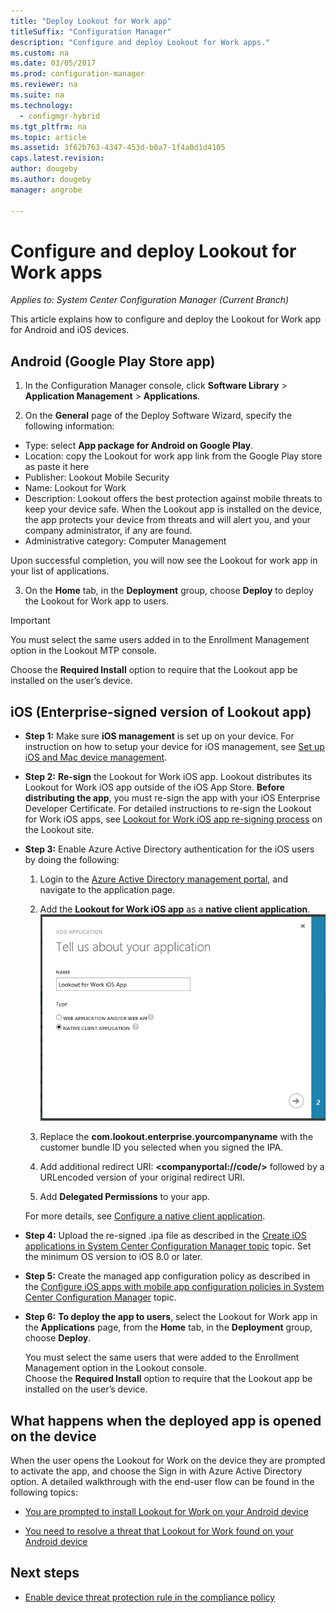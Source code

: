 ```yaml
---
title: "Deploy Lookout for Work app"
titleSuffix: "Configuration Manager"
description: "Configure and deploy Lookout for Work apps."
ms.custom: na
ms.date: 03/05/2017
ms.prod: configuration-manager
ms.reviewer: na
ms.suite: na
ms.technology:
  - configmgr-hybrid
ms.tgt_pltfrm: na
ms.topic: article
ms.assetid: 3f62b763-4347-453d-b0a7-1f4a0d1d4105
caps.latest.revision:
author: dougeby
ms.author: dougeby
manager: angrobe

---
```

# Configure and deploy Lookout for Work apps

*Applies to: System Center Configuration Manager (Current Branch)*

This article explains how to configure and deploy the Lookout for Work app for Android and iOS devices.

## Android (Google Play Store app)
1.  In the Configuration Manager console, click **Software Library** > **Application Management** > **Applications**.

2.  On the **General** page of the Deploy Software Wizard, specify the following information:
  * Type: select **App package for Android on Google Play**.
  * Location: copy the Lookout for work app link from the Google Play store as paste it here
  * Publisher: Lookout Mobile Security
  * Name: Lookout for Work
  * Description: Lookout offers the best protection against mobile threats to keep your device safe. When the Lookout app is installed on the device, the app protects your device from threats and will alert you, and your company administrator, if any are found.
  * Administrative category: Computer Management

  Upon successful completion, you will now see the Lookout for work app in your list of applications.

3.  On the **Home** tab, in the **Deployment** group, choose **Deploy** to deploy the Lookout for Work app to users.
>[!IMPORTANT]
>You must select the same users added in to the Enrollment Management option in the Lookout MTP console.

  Choose the **Required Install** option to require that the Lookout app be installed on the user’s device.

## iOS (Enterprise-signed version of Lookout app)

* **Step 1:** Make sure **iOS management** is set up on your device. For instruction on how to setup your device for iOS management, see [Set up iOS and Mac device management]().

* **Step 2:** **Re-sign** the Lookout for Work iOS app. Lookout distributes its Lookout for Work iOS app outside of the iOS App Store. **Before distributing the app**, you must re-sign the app with your iOS Enterprise Developer Certificate. For detailed instructions to re-sign the Lookout for Work iOS apps, see [Lookout for Work iOS app re-signing process](https://personal.support.lookout.com/hc/en-us/articles/114094038714) on the Lookout site.


* **Step 3:** Enable Azure Active Directory authentication for the iOS users by doing the following:
  1.  Login to the [Azure Active Directory management portal](https://manage.windowsazure.com), and navigate to the application page.
  2.  Add the **Lookout for Work iOS app** as a **native client application**.
  ![screenshot of the add apps dialog showing the native client app option](media/aad-add-app.png)

  3. Replace the **com.lookout.enterprise.yourcompanyname** with the customer bundle ID you selected when you signed the IPA.
  4.  Add additional redirect URI: **&lt;companyportal://code/>** followed by a URLencoded version of your original redirect URI.
  5.  Add **Delegated Permissions** to your app.

  For more details, see [Configure a native client application](https://azure.microsoft.com/en-us/documentation/articles/app-service-mobile-how-to-configure-active-directory-authentication/#optional-configure-a-native-client-application).


* **Step 4:** Upload the re-signed .ipa file as described in the [Create iOS applications in System Center Configuration Manager topic](https://docs.microsoft.com/en-us/sccm/apps/get-started/creating-ios-applications) topic. Set the minimum OS version to iOS 8.0 or later.


* **Step 5:** Create the managed app configuration policy as described in the [Configure iOS apps with mobile app configuration policies in System Center Configuration Manager](https://docs.microsoft.com/en-us/sccm/apps/deploy-use/configure-ios-apps-with-app-configuration-policies) topic.


* **Step 6:** **To deploy the app to users**, select the Lookout for Work app in the **Applications** page, from the **Home** tab, in the **Deployment** group, choose **Deploy**.

  You must select the same users that were added to the Enrollment Management option in the Lookout console.  
Choose the **Required Install** option to require that the Lookout app be installed on the user’s device.

## What happens when the deployed app is opened on the device




When the user opens the Lookout for Work on the device they are prompted to activate the app, and choose the Sign in with Azure Active Directory option. A detailed walkthrough with the end-user flow can be found in the following topics:

* [You are prompted to install Lookout for Work on your Android device](http://docs.microsoft.com/intune/enduser/you-are-prompted-to-install-lookout-for-work-android)

* [You need to resolve a threat that Lookout for Work found on your Android device](http://docs.microsoft.com/intune/enduser/you-need-to-resolve-a-threat-found-by-lookout-for-work-android)

## Next steps
* [Enable device threat protection rule in the compliance policy](enable-device-threat-protection-rule-compliance-policy.md)
